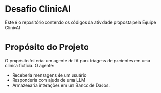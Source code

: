 # Desafio ClinicAI
Este é o repositório contendo os códigos da atividade proposta pela Equipe ClinicAI

# Propósito do Projeto
O propósito foi criar um agente de IA para triagens de pacientes em uma clínica fictícia.
O agente:
 - Receberia mensagens de um usuário
 - Responderia com ajuda de uma LLM
 - Armazenaria interações em um Banco de Dados.
